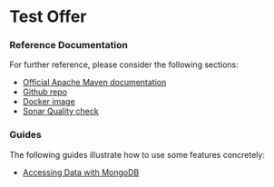 # Test Offer

### Reference Documentation
For further reference, please consider the following sections:

* [Official Apache Maven documentation](https://maven.apache.org/guides/index.html)
* [Github repo](https://github.com/lmofor/testoffer)
* [Docker image](https://hub.docker.com/r/leonmofor/testoffer)
* [Sonar Quality check](https://sonarcloud.io/dashboard?id=lmofor_testoffer)

### Guides
The following guides illustrate how to use some features concretely:

* [Accessing Data with MongoDB](https://spring.io/guides/gs/accessing-data-mongodb/)

